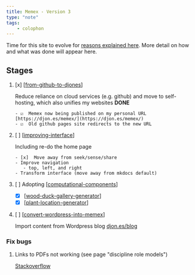 ```yaml
---
title: Memex - Version 3
type: "note"
tags: 
    - colophon
---
```




Time for this site to evolve for [reasons explained here](https://djon.es/blog/2025/01/12/what-now/). More detail on how and what was done will appear here.

## Stages

1. [x] [[from-github-to-djones]]

    Reduce reliance on cloud services (e.g. github) and move to self-hosting, which also unifies my websites **DONE**

       - ☑  Memex now being published on my personal URL [https://djon.es/memex/](https://djon.es/memex/)
       - ☑  Old github pages site redirects to the new URL

3. [ ] [[improving-interface]] 

    Including re-do the home page

       - [x]  Move away from seek/sense/share
       - Improve navigation
          - top, left, and right
       - Transform interface (move away from mkdocs default)

4. [ ] Adopting [[computational-components]]

    - [x] [[wood-duck-gallery-generator]]
    - [x] [[plant-location-generator]]

5. [ ] [[convert-wordpress-into-memex]]

    Import content from Wordpress blog [djon.es/blog](https://djon.es/blog)


### Fix bugs

1. Links to PDFs not working (see page "discipline role models")

    [Stackoverflow](https://stackoverflow.com/questions/69237778/how-to-embed-a-local-pdf-file-in-mkdocs-generated-website-on-github-pages/69276900#69276900)



[//begin]: # "Autogenerated link references for markdown compatibility"
[from-github-to-djones]: from-github-to-djones "Moving Memex from GitHub to djon.es"
[improving-interface]: improving-interface "Improving memex's interface"
[computational-components]: computational-components "Computational components"
[wood-duck-gallery-generator]: wood-duck-gallery-generator "Wood duck meadows gallery generator"
[plant-location-generator]: plant-location-generator "Plant location generator"
[convert-wordpress-into-memex]: convert-wordpress-into-memex "Convert Wordpress into Memex"
[//end]: # "Autogenerated link references"